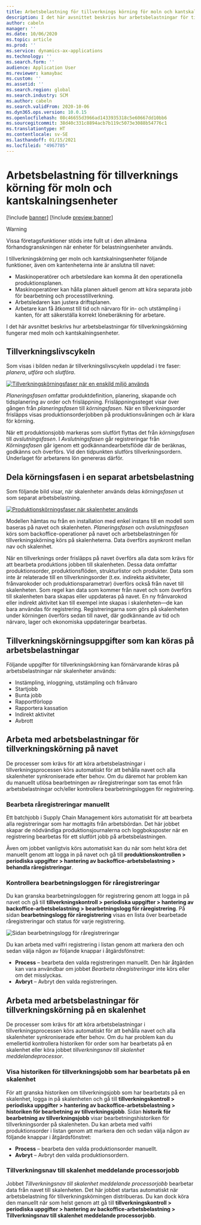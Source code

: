 ```yaml
---
title: Arbetsbelastning för tillverknings körning för moln och kantskalningsenheter
description: I det här avsnittet beskrivs hur arbetsbelastningar för tillverkningskörning fungerar med moln och kantskalningsenheter.
author: cabeln
manager: ''
ms.date: 10/06/2020
ms.topic: article
ms.prod: ''
ms.service: dynamics-ax-applications
ms.technology: ''
ms.search.form: ''
audience: Application User
ms.reviewer: kamaybac
ms.custom: ''
ms.assetid: ''
ms.search.region: global
ms.search.industry: SCM
ms.author: cabeln
ms.search.validFrom: 2020-10-06
ms.dyn365.ops.version: 10.0.15
ms.openlocfilehash: 08c46655d3966ad1433935318c5e60667dd10bb6
ms.sourcegitcommit: 38d40c331c8894acb7b119c5073e3088b54776c1
ms.translationtype: HT
ms.contentlocale: sv-SE
ms.lasthandoff: 01/15/2021
ms.locfileid: "4967785"
---
```

# <a name="manufacturing-execution-workloads-for-cloud-and-edge-scale-units"></a>Arbetsbelastning för tillverknings körning för moln och kantskalningsenheter

[!include [banner](../includes/banner.md)]
[!include [preview banner](../includes/preview-banner.md)]

> [!WARNING]
> Vissa företagsfunktioner stöds inte fullt ut i den allmänna förhandsgranskningen när enheter för belastningsenheter används.

I tillverkningskörning ger moln och kantskalningsenheter följande funktioner, även om kantenheterna inte är anslutna till navet:

- Maskinoperatörer och arbetsledare kan komma åt den operationella produktionsplanen.
- Maskinoperatörer kan hålla planen aktuell genom att köra separata jobb för bearbetning och processtillverkning.
- Arbetsledaren kan justera driftsplanen.
- Arbetare kan få åtkomst till tid och närvaro för in- och utstämpling i kanten, för att säkerställa korrekt löneberäkning för arbetare.

I det här avsnittet beskrivs hur arbetsbelastningar för tillverkningskörning fungerar med moln och kantskalningsenheter.

## <a name="the-manufacturing-lifecycle"></a>Tillverkningslivscykeln

Som visas i bilden nedan är tillverkningslivscykeln uppdelad i tre faser: *planera*, *utföra* och *slutföra*.

[![Tillverkningskörningsfaser när en enskild miljö används](media/mes-phases.png "Tillverkningskörningsfaser när en enskild miljö används")](media/mes-phases-large.png)

_Planeringsfasen_ omfattar produktdefinition, planering, skapande och tidsplanering av order och frisläppning. Frisläppningssteget visar över gången från _planeringsfasen_ till _körningsfasen_. När en tillverkningsorder frisläpps visas produktionsorderjobben på produktionsvåningen och är klara för körning.

När ett produktionsjobb markeras som slutfört flyttas det från _körningsfasen_ till _avslutningsfasen_. I _Avslutningsfasen_ går registreringar från *Körningsfasen* går igenom ett godkännandearbetsflöde där de beräknas, godkänns och överförs. Vid den tidpunkten slutförs tillverkningsordern. Underlaget för arbetarens lön genereras därför.

## <a name="splitting-the-execute-phase-into-a-separate-workload"></a>Dela körningsfasen i en separat arbetsbelastning

Som följande bild visar, när skalenheter används delas _körningsfasen_ ut som separat arbetsbelastning.

[![Produktionskörningsfaser när skalenheter används](media/mes-phases-workloads.png "Produktionskörningsfaser när skalenheter används")](media/mes-phases-workloads-large.png)

Modellen hämtas nu från en installation med enkel instans till en modell som baseras på navet och skalenheten. _Planeringsfasen_ och _avslutningsfasen_ körs som backoffice-operationer på navet och arbetsbelastningen för tillverkningskörning körs på skalenheterna. Data överförs asynkront mellan nav och skalenhet.

När en tillverknings order frisläpps på navet överförs alla data som krävs för att bearbeta produktions jobben till skalenheten. Dessa data omfattar produktionsorder, produktionsflöden, strukturlistor och produkter. Data som inte är relaterade till en tillverkningsorder (t.ex. indirekta aktiviteter, frånvarokoder och produktionsparametrar) överförs också från navet till skalenheten. Som regel kan data som kommer från navet och som överförs till skalenheten bara skapas eller uppdateras på navet. En ny frånvarokod eller indirekt aktivitet kan till exempel inte skapas i skalenheten&mdash;de kan bara användas för registrering. Registreringarna som görs på skalenheten under körningen överförs sedan till navet, där godkännande av tid och närvaro, lager och ekonomiska uppdateringar bearbetas.

## <a name="manufacturing-execution-tasks-that-can-be-run-on-workloads"></a>Tillverkningskörningsuppgifter som kan köras på arbetsbelastningar

Följande uppgifter för tillverkningskörning kan förnärvarande köras på arbetsbelastningar när skalenheter används:

- Instämpling, inloggning, utstämpling och frånvaro
- Startjobb
- Bunta jobb
- Rapportförlopp
- Rapportera kassation
- Indirekt aktivitet
- Avbrott

## <a name="working-with-manufacturing-execution-workloads-on-the-hub"></a>Arbeta med arbetsbelastningar för tillverkningskörning på navet

De processer som krävs för att köra arbetsbelastningar i tillverkningsprocessen körs automatiskt för att behålla navet och alla skalenheter synkroniserade efter behov. Om du däremot har problem kan du manuellt utlösa bearbetningen av råregistreringar som tas emot från arbetsbelastningar och/eller kontrollera bearbetningsloggen för registrering.

### <a name="manually-process-raw-registrations"></a>Bearbeta råregistreringar manuellt

Ett batchjobb i Supply Chain Management körs automatiskt för att bearbeta alla registreringar som har mottagits från arbetsbördan. Det här jobbet skapar de nödvändiga produktionsjournalerna och loggboksposter när en registrering bearbetas för ett slutfört jobb på arbetsbelastningen.

Även om jobbet vanligtvis körs automatiskt kan du när som helst köra det manuellt genom att logga in på navet och gå till **produktionskontrollen \> periodiska uppgifter \> hantering av backoffice-arbetsbelastning \> behandla råregistreringar**.

### <a name="check-the-raw-registration-processing-log"></a>Kontrollera bearbetningsloggen för råregistreringar

Du kan granska bearbetningsloggen för registrering genom att logga in på navet och gå till **tillverkningskontroll \> periodiska uppgifter \> hantering av backoffice-arbetsbelastning \> bearbetningslogg för råregistrering**. På sidan **bearbetningslogg för råregistrering** visas en lista över bearbetade råregistreringar och status för varje registrering.

![Sidan bearbetningslogg för råregistreringar](media/mes-processing-log.png "Sidan bearbetningslogg för råregistreringar")

Du kan arbeta med valfri registrering i listan genom att markera den och sedan välja någon av följande knappar i åtgärdsfönstret:

- **Process** – bearbeta den valda registreringen manuellt. Den här åtgärden kan vara användbar om jobbet _Bearbeta råregistreringar_ inte körs eller om det misslyckas.
- **Avbryt** – Avbryt den valda registreringen.

## <a name="working-with-manufacturing-execution-workloads-on-a-scale-unit"></a>Arbeta med arbetsbelastningar för tillverkningskörning på en skalenhet

De processer som krävs för att köra arbetsbelastningar i tillverkningsprocessen körs automatiskt för att behålla navet och alla skalenheter synkroniserade efter behov. Om du har problem kan du emellertid kontrollera historiken för order som har bearbetats på en skalenhet eller köra jobbet _tillverkningsnav till skalenhet meddelandeprocessor_.

### <a name="view-the-history-of-manufacturing-jobs-that-have-been-processed-on-a-scale-unit"></a>Visa historiken för tillverkningsjobb som har bearbetats på en skalenhet

För att granska historiken om tillverkningsjobb som har bearbetats på en skalenhet, logga in på skalenheten och gå till **tillverkningskontroll \> periodiska uppgifter \> hantering av backoffice-arbetsbelastning \> historiken för bearbetning av tillverkningsjobb**. Sidan **historik för bearbetning av tillverkningsjobb** visar bearbetningshistoriken för tillverkningsorder på skalenheten. Du kan arbeta med valfri produktionsorder i listan genom att markera den och sedan välja någon av följande knappar i åtgärdsfönstret:

- **Process** – bearbeta den valda produktionsorder manuellt.
- **Avbryt** – Avbryt den valda produktionsordern.

### <a name="manufacturing-hub-to-scale-unit-message-processor-job"></a>Tillverkningsnav till skalenhet meddelande processorjobb

Jobbet _Tillverkningsnav till skalenhet meddelande processorjobb_ bearbetar data från navet till skalenheten. Det här jobbet startas automatiskt när arbetsbelastning för tillverkningskörningen distribueras. Du kan dock köra den manuellt när som helst genom att gå till **tillverkningskontroll \> periodiska uppgifter \> hantering av backoffice-arbetsbelastning \> Tillverkningsnav till skalenhet meddelande processorjobb**.
